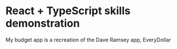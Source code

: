 # React + TypeScript skills demonstration

My budget app is a recreation of the Dave Ramsey app, EveryDollar
